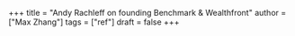 +++
title = "Andy Rachleff on founding Benchmark & Wealthfront"
author = ["Max Zhang"]
tags = ["ref"]
draft = false
+++
